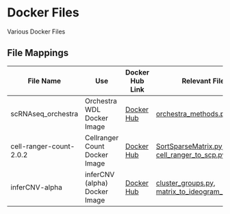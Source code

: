 # Docker Files

Various Docker Files

## File Mappings

File Name     	    | Use                         | Docker Hub Link                   											 | Relevant Files
------------------- | --------------------------- | ---------------------------------------------------------------------------- | ----------------------------
scRNAseq_orchestra  | Orchestra WDL Docker Image  | [Docker Hub](https://hub.docker.com/r/singlecellportal/scrna-seq_orchestra/) | [orchestra_methods.py](https://github.com/broadinstitute/single_cell_portal/blob/master/scripts/orchestra_methods.py)
cell-ranger-count-2.0.2 | Cellranger Count Docker Image | [Docker Hub](https://hub.docker.com/r/singlecellportal/cell-ranger-count-2.0.2/) | [SortSparseMatrix.py](https://github.com/broadinstitute/single_cell_portal/blob/master/scripts/SortSparseMatrix.py), [cell_ranger_to_scp.py](https://github.com/broadinstitute/single_cell_portal/blob/master/scripts/cell_ranger_to_scp.py) 
inferCNV-alpha  | inferCNV (alpha) Docker Image | [Docker Hub](https://hub.docker.com/r/singlecellportal/infercnv/) | [cluster_groups.py](https://github.com/broadinstitute/single_cell_portal/blob/master/scripts/ideogram/cluster_groups.py), [matrix_to_ideogram_annots.py](https://github.com/broadinstitute/single_cell_portal/blob/master/scripts/ideogram/matrix_to_ideogram_annots.py)

